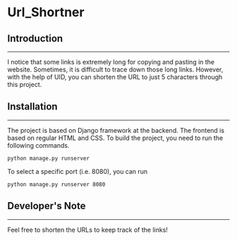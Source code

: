 # Url_Shortner

## Introduction 
-------------
I notice that some links is extremely long for copying and pasting in the website. Sometimes, it is difficult to trace down those long links. However, with the help of UID, you can shorten the URL to just 5 characters through this project. 


## Installation 
-------------
The project is based on Django framework at the backend. The frontend is based on regular HTML and CSS. To build the project, you need to run the following commands.
```
python manage.py runserver 
```

To select a specific port (i.e. 8080), you can run 
```
python manage.py runserver 8080
```

## Developer's Note
--------------
Feel free to shorten the URLs to keep track of the links!



